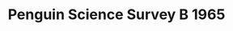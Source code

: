 ---
ref: sol-030-0059
title: ["Penguin Science Survey B 1965"]
author_name: ["FHK Henrion"]
publisher: ["Penguin Books"]
year: "y1965"
origin: ["United-Kingdom"]
formats: ["book-cover"]
disciplines: ["graphic-design"]
tags:
layout: artifact
status: ["scan"]
published: false
int_published: false
image_count:
date_added: 2023-06-16
batch:
---